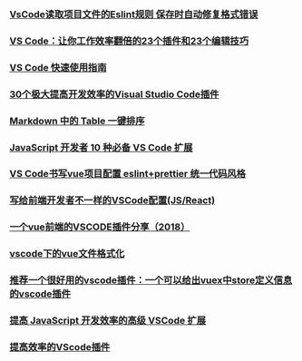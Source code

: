 ### [VsCode读取项目文件的Eslint规则 保存时自动修复格式错误](https://juejin.im/post/5b9dee8ff265da0afe62d1dd)
### [VS Code：让你工作效率翻倍的23个插件和23个编辑技巧](https://juejin.im/post/5bc55606e51d450e853075c9)
### [VS Code 快速使用指南](https://juejin.im/post/5bc86b0b5188255ca00cc58f)
### [30个极大提高开发效率的Visual Studio Code插件](https://juejin.im/post/5b99a927f265da0a922399cd)
### [Markdown 中的 Table 一键排序](https://juejin.im/post/5be1963df265da61620cde1f)
### [JavaScript 开发者 10 种必备 VS Code 扩展](https://www.css88.com/archives/10004)
### [VS Code书写vue项目配置 eslint+prettier 统一代码风格](https://juejin.im/post/5be5429de51d4511a808f4ac)
### [写给前端开发者不一样的VSCode配置(JS/React)](https://juejin.im/post/5bea48c4e51d454e5b5f19e8)
### [一个vue前端的VSCODE插件分享（2018）](https://juejin.im/post/5be53004f265da615b70f7a0)
### [vscode下的vue文件格式化](https://juejin.im/post/5bfcdee25188251d9e0c40f2)
### [推荐一个很好用的vscode插件：一个可以给出vuex中store定义信息的vscode插件](https://juejin.im/post/5c0d14d9518825793d15c5a8)
### [提高 JavaScript 开发效率的高级 VSCode 扩展](https://segmentfault.com/a/1190000017339754)
### [提高效率的VScode插件](https://segmentfault.com/a/1190000012067159)
